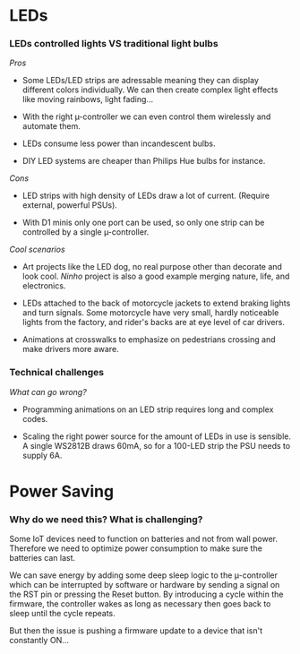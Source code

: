 # LEDs
### LEDs controlled lights VS traditional light bulbs
*Pros*

* Some LEDs/LED strips are adressable meaning they can display different colors individually. We can then create complex light effects like moving rainbows, light fading...

* With the right µ-controller we can even control them wirelessly and automate them.

* LEDs consume less power than incandescent bulbs.

* DIY LED systems are cheaper than Philips Hue bulbs for instance.

*Cons*

* LED strips with high density of LEDs draw a lot of current. (Require external, powerful PSUs).

* With D1 minis only one port can be used, so only one strip can be controlled by a single µ-controller.

*Cool scenarios*

* Art projects like the LED dog, no real purpose other than decorate and look cool. *Ninho* project is also a good example merging nature, life, and electronics.

* LEDs attached to the back of motorcycle jackets to extend braking lights and turn signals. Some motorcycle have very small, hardly noticeable lights from the factory, and rider's backs are at eye level of car drivers.

* Animations at crosswalks to emphasize on pedestrians crossing and make drivers more aware.



### Technical challenges
*What can go wrong?*

* Programming animations on an LED strip requires long and complex codes. 

* Scaling the right power source for the amount of LEDs in use is sensible. A single WS2812B draws 60mA, so for a 100-LED strip the PSU needs to supply 6A. 



# Power Saving
### Why do we need this? What is challenging?

Some IoT devices need to function on batteries and not from wall power. Therefore we need to optimize power consumption to make sure the batteries can last.

We can save energy by adding some deep sleep logic to the µ-controller which can be interrupted by software or hardware by sending a signal on the RST pin or pressing the Reset button. By introducing a cycle within the firmware, the controller wakes as long as necessary then goes back to sleep until the cycle repeats. 

But then the issue is pushing a firmware update to a device that isn't constantly ON...